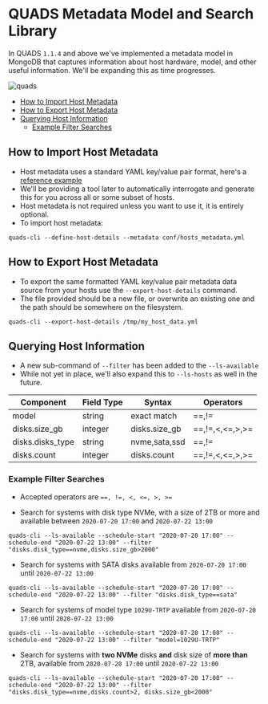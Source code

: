 QUADS Metadata Model and Search Library
======================================

In QUADS `1.1.4` and above we've implemented a metadata model in MongoDB that captures information about host hardware, model, and other useful information.  We'll be expanding this as time progresses.

![quads](../image/quads.jpg?raw=true)

  * [How to Import Host Metadata](#how-to-import-host-metadata)
  * [How to Export Host Metadata](#how-to-export-host-metadata)
  * [Querying Host Information](#querying-host-information)
    * [Example Filter Searches](#example-filter-searches)

## How to Import Host Metadata
  * Host metadata uses a standard YAML key/value pair format, here's a [reference example](../conf/hosts_metadata.yml)
  * We'll be providing a tool later to automatically interrogate and generate this for you across all or some subset of hosts.
  * Host metadata is not required unless you want to use it, it is entirely optional.
  * To import host metadata:

```
quads-cli --define-host-details --metadata conf/hosts_metadata.yml
```

## How to Export Host Metadata
  * To export the same formatted YAML key/value pair metadata data source from your hosts use the `--export-host-details` command.
  * The file provided should be a new file, or overwrite an existing one and the path should be somewhere on the filesystem.

```
quads-cli --export-host-details /tmp/my_host_data.yml
```

## Querying Host Information
  * A new sub-command of `--filter` has been added to the `--ls-available`
  * While not yet in place, we'll also expand this to `--ls-hosts` as well in the future.

| Component        | Field Type | Syntax        | Operators       |
|------------------|------------|---------------|-----------------|
| model            |  string    | exact match   | ==,!=           |
| disks.size_gb    |  integer   | disks.size_gb | ==,!=,<,<=,>,>= |
| disks.disks_type |  string    | nvme,sata,ssd | ==,!=           |
| disks.count      |  integer   | disks.count   | ==,!=,<,<=,>,>= |


### Example Filter Searches
  * Accepted operators are `==, !=, <, <=, >, >=`

  * Search for systems with disk type NVMe, with a size of 2TB or more and available between `2020-07-20 17:00` and `2020-07-22 13:00`

```
quads-cli --ls-available --schedule-start "2020-07-20 17:00" --schedule-end "2020-07-22 13:00" --filter "disks.disk_type==nvme,disks.size_gb>2000"
```

  * Search for systems with SATA disks available from `2020-07-20 17:00` until `2020-07-22 13:00`

```
quads-cli --ls-available --schedule-start "2020-07-20 17:00" --schedule-end "2020-07-22 13:00" --filter "disks.disk_type==sata"
```

  * Search for systems of model type `1029U-TRTP` available from `2020-07-20 17:00` until `2020-07-22 13:00`

```
quads-cli --ls-available --schedule-start "2020-07-20 17:00" --schedule-end "2020-07-22 13:00" --filter "model=1029U-TRTP"
```

  * Search for systems with **two NVMe** disks **and** disk size of **more than** 2TB, available from `2020-07-20 17:00` until `2020-07-22 13:00`

```
quads-cli --ls-available --schedule-start "2020-07-20 17:00" --schedule-end "2020-07-22 13:00" --filter "disks.disk_type==nvme,disks.count>2, disks.size_gb<2000"
```
